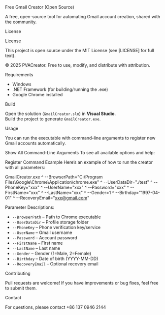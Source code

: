 Free Gmail Creator (Open Source)

A free, open-source tool for automating Gmail account creation, shared with the community.

License

License

This project is open source under the MIT License (see [LICENSE] for full text).

© 2025 PVACreator. Free to use, modify, and distribute with attribution.


Requirements

- Windows
- .NET Framework (for building/running the .exe)
- Google Chrome installed

Build

Open the solution (`GmailCreator.sln`) in **Visual Studio**.  
Build the project to generate `GmailCreator.exe`.

Usage

You can run the executable with command-line arguments to register new Gmail accounts automatically.

Show All Command-Line Arguments
To see all available options and help:

Register Command Example
Here’s an example of how to run the creator with all parameters:

GmailCreator.exe ^
--BrowserPath="C:\Program Files\Google\Chrome\Application\chrome.exe" ^
--UserDataDir="./test" ^
--PhoneKey="xxx" ^
--UserName="xxx" ^
--Password="xxx" ^
--FirstName="xxx" ^
--LastName="xxx" ^
--Gender=1 ^
--Birthday="1997-04-01" ^
--RecoveryEmail="xxx@gmail.com"


Parameter Descriptions:
- `--BrowserPath` – Path to Chrome executable
- `--UserDataDir` – Profile storage folder
- `--PhoneKey` – Phone verification key/service
- `--UserName` – Gmail username
- `--Password` – Account password
- `--FirstName` – First name
- `--LastName` – Last name
- `--Gender` – Gender (1=Male, 2=Female)
- `--Birthday` – Date of birth (YYYY-MM-DD)
- `--RecoveryEmail` – Optional recovery email

Contributing

Pull requests are welcome! If you have improvements or bug fixes, feel free to submit them.


Contact

For questions, please contact +86 137 0946 2144
